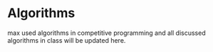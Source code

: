 # Algorithms
max used algorithms in competitive programming and  all discussed algorithms in class will be updated here.
